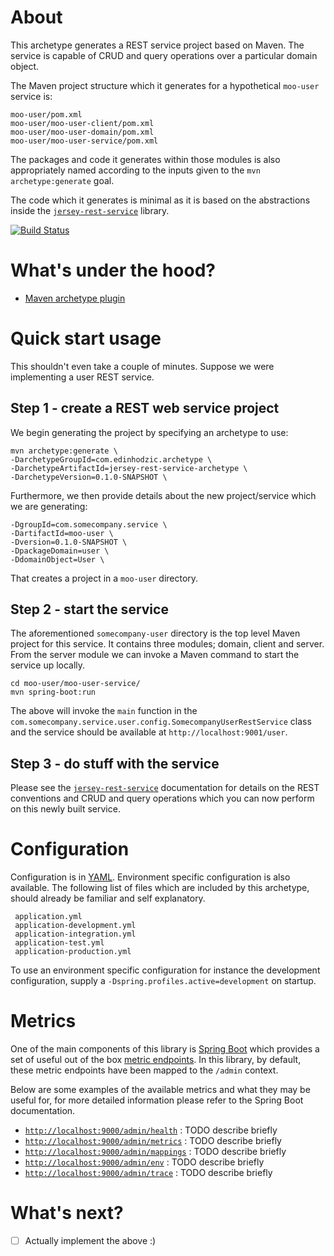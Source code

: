 # About

This archetype generates a REST service project based on Maven. The service is capable of CRUD and query operations over a particular domain object.

The Maven project structure which it generates for a hypothetical `moo-user` service is:

    moo-user/pom.xml
    moo-user/moo-user-client/pom.xml
    moo-user/moo-user-domain/pom.xml
    moo-user/moo-user-service/pom.xml

The packages and code it generates within those modules is also appropriately named according to the inputs given to the `mvn archetype:generate` goal.

The code which it generates is minimal as it is based on the abstractions inside the [`jersey-rest-service`](https://github.com/edinhodzic/jersey-rest-service) library.

[![Build Status](https://travis-ci.org/edinhodzic/jersey-rest-service-archetype.svg?branch=master)](https://travis-ci.org/edinhodzic/jersey-rest-service-archetype)

# What's under the hood?

- [Maven archetype plugin](http://maven.apache.org/archetype/maven-archetype-plugin/)

# Quick start usage

This shouldn't even take a couple of minutes. Suppose we were implementing a user REST service.

## Step 1 - create a REST web service project

We begin generating the project by specifying an archetype to use:

    mvn archetype:generate \
    -DarchetypeGroupId=com.edinhodzic.archetype \
    -DarchetypeArtifactId=jersey-rest-service-archetype \
    -DarchetypeVersion=0.1.0-SNAPSHOT \

Furthermore, we then provide details about the new project/service which we are generating:

    -DgroupId=com.somecompany.service \
    -DartifactId=moo-user \
    -Dversion=0.1.0-SNAPSHOT \
    -DpackageDomain=user \
    -DdomainObject=User \

That creates a project in a `moo-user` directory.

## <a name="step2-start-the-service"></a>Step 2 - start the service

The aforementioned `somecompany-user` directory is the top level Maven project for this service. It contains three modules; domain, client and server. From the server module we can invoke a Maven command to start the service up locally.

    cd moo-user/moo-user-service/
    mvn spring-boot:run

The above will invoke the `main` function in the `com.somecompany.service.user.config.SomecompanyUserRestService` class and the service should be available at `http://localhost:9001/user`.

## Step 3 - do stuff with the service

Please see the [`jersey-rest-service`](https://github.com/edinhodzic/jersey-rest-service) documentation for details on the REST conventions and CRUD and query operations which you can now perform on this newly built service.

# Configuration

Configuration is in [YAML](http://www.yaml.org/spec/1.2/spec.html). Environment specific configuration is also available. The following list of files which are included by this archetype, should already be familiar and self explanatory.
 
     application.yml
     application-development.yml
     application-integration.yml
     application-test.yml
     application-production.yml

To use an environment specific configuration for instance the development configuration, supply a `-Dspring.profiles.active=development` on startup.

# Metrics

One of the main components of this library is [Spring Boot](http://projects.spring.io/spring-boot/) which provides a set of useful out of the box [metric endpoints](http://docs.spring.io/spring-boot/docs/current/reference/html/production-ready-metrics.html). In this library, by default, these metric endpoints have been mapped to the `/admin` context.

Below are some examples of the available metrics and what they may be useful for, for more detailed information please refer to the Spring Boot documentation.

- [`http://localhost:9000/admin/health`](http://localhost:9000/admin/health) : TODO describe briefly
- [`http://localhost:9000/admin/metrics`](http://localhost:9000/admin/metrics) : TODO describe briefly
- [`http://localhost:9000/admin/mappings`](http://localhost:9000/admin/mappings) : TODO describe briefly
- [`http://localhost:9000/admin/env`](http://localhost:9000/admin/env) : TODO describe briefly
- [`http://localhost:9000/admin/trace`](http://localhost:9000/admin/trace) : TODO describe briefly

# What's next?

- [ ] Actually implement the above :)


